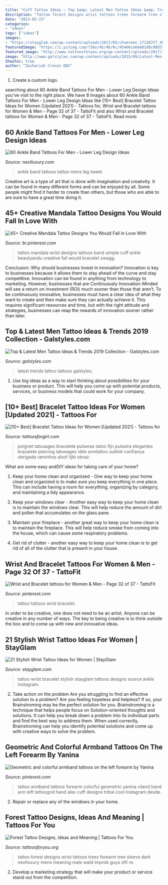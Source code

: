```yaml
---
title: "Cuff Tattoo Ideas ~ Top &amp; Latest Men Tattoo Ideas &amp; Trends 2019 Collection"
description: "Tattoo forest designs wrist tattoos trees forearm tree sleeve dark nextluxury mens meaning male wald improb guys stfi re"
date: "2023-02-23"
categories:
- "ideas"
tags: ["ideas"]
images:
- "https://stayglam.com/wp-content/uploads/2017/03/chumreon_17126377_454457548278641_7190539139207397376_nresize.jpg"
featuredImage: "https://i.pinimg.com/736x/45/46/6c/45466ce6e681d0c08d37673456b82c6b.jpg"
featured_image: "http://www.tattoosforyou.org/wp-content/uploads/2017/12/Forest-Tattoo-Photos.jpg"
image: "http://www.galstyles.com/wp-content/uploads/2015/09/Latest-Men-Tattoos-Design-Ideas-Trends-2015-2016-16.jpg"
ShowToc: true
author: "Zachariah Cronin DDS"
---
```



1. Create a custom logo.

	

		
searching about 60 Ankle Band Tattoos For Men - Lower Leg Design Ideas you've visit to the right place. We have 8 Images about 60 Ankle Band Tattoos For Men - Lower Leg Design Ideas like [10+ Best] Bracelet Tattoo Ideas for Women [Updated 2021] - Tattoos for, Wrist and Bracelet tattoos for Women &amp; Men - Page 32 of 37 - TattoFit and also Wrist and Bracelet tattoos for Women &amp; Men - Page 32 of 37 - TattoFit. Read more:
		
    
## 60 Ankle Band Tattoos For Men - Lower Leg Design Ideas

<img loading=lazy src="http://nextluxury.com/wp-content/uploads/rose-flower-small-ankle-band-tattoo-on-men.jpg" onerror="this.onerror=null;this.src='https://tse1.mm.bing.net/th?id=OIP.VU5UTK9gzXDy8yBawjdbDAHaHZ&amp;pid=15.1';" alt="60 Ankle Band Tattoos For Men - Lower Leg Design Ideas">

_Source: nextluxury.com_

>ankle band tattoos tattoo mens leg tweet. 

	

Creative art is a type of art that is done with imagination and creativity. It can be found in many different forms and can be enjoyed by all. Some people might find it harder to create than others, but those who are able to are sure to have a great time doing it.

    
## 45+ Creative Mandala Tattoo Designs You Would Fall In Love With

<img loading=lazy src="https://i.pinimg.com/736x/04/91/84/049184aec41d834fec0facf3f2f37ddf.jpg" onerror="this.onerror=null;this.src='https://tse4.mm.bing.net/th?id=OIP.japdceyX80P7Yk6AbQhmuAHaJQ&amp;pid=15.1';" alt="45+ Creative Mandala Tattoo Designs You Would Fall in Love With">

_Source: br.pinterest.com_

>tattoo mandala wrist designs tattoos band simple cuff ankle beautyandu creative fall would bracelet swagg. 

	

Conclusion: Why should businesses invest in innovation?
Innovation is key to businesses because it allows them to stay ahead of the curve and stay competitive. Innovation can be found in anything from technology to marketing. However, businesses that are Continuously Innovation-Minded will see a return on investment (ROI) much sooner than those that aren’t. To be continuously innovative, businesses must have a clear idea of what they want to create and then make sure they can actually achieve it. This requires significant resources and time, but with the right attitude and strategies, businesses can reap the rewards of innovation sooner rather than later.

    
## Top &amp; Latest Men Tattoo Ideas &amp; Trends 2019 Collection - Galstyles.com

<img loading=lazy src="http://www.galstyles.com/wp-content/uploads/2015/09/Latest-Men-Tattoos-Design-Ideas-Trends-2015-2016-16.jpg" onerror="this.onerror=null;this.src='https://tse3.mm.bing.net/th?id=OIP.5Qa83Rodq4TPzfAeK8STNgHaJ3&amp;pid=15.1';" alt="Top &amp; Latest Men Tattoo Ideas &amp; Trends 2019 Collection - Galstyles.com">

_Source: galstyles.com_

>latest trends tattoo tattoos galstyles. 

	

1. Use big ideas as a way to start thinking about possibilities for your business or product. This will help you come up with potential products, services, or business models that could work for your company. 

    
## [10+ Best] Bracelet Tattoo Ideas For Women [Updated 2021] - Tattoos For

<img loading=lazy src="https://www.tattoosforgirl.com/wp-content/uploads/2020/07/Bracelet-tattoos-for-women-6.jpg" onerror="this.onerror=null;this.src='https://tse3.mm.bing.net/th?id=OIP.Ks_bqJaJgcRWI-JIYCOwqQAAAA&amp;pid=15.1';" alt="[10+ Best] Bracelet Tattoo Ideas for Women [Updated 2021] - Tattoos for">

_Source: tattoosforgirl.com_

>poignet tatouages bracelete pulseras tatoo fijn pulseira elegantes brazalete piercing tatoeages idée armtattoo subtiel confiança obrigada raminhos alsof lijkt obraz. 

	

What are some easy andDIY ideas for taking care of your home?
1. Keep your home clean and organized - One way to keep your home clean and organized is to make sure you keep everything in one place. This can include having a room for everything, organizing by category, and maintaining a tidy appearance.
2. Keep your windows clear - Another easy way to keep your home clean is to maintain the windows clear. This will help reduce the amount of dirt and pollen that accumulates on the glass pane.

3. Maintain your fireplace - another great way to keep your home clean is to maintain the fireplace. This will help reduce smoke from coming into the house, which can cause some respiratory problems.

4. Get rid of clutter - another easy way to keep your home clean is to get rid of all of the clutter that is present in your house.

    
## Wrist And Bracelet Tattoos For Women &amp; Men - Page 32 Of 37 - TattoFit

<img loading=lazy src="https://i.pinimg.com/736x/61/02/4b/61024b1afc51a1d80f27682f13b68e0f.jpg" onerror="this.onerror=null;this.src='https://tse3.mm.bing.net/th?id=OIP.0WY1PAl3rp3gPrnc0Tb_qwHaJQ&amp;pid=15.1';" alt="Wrist and Bracelet tattoos for Women &amp; Men - Page 32 of 37 - TattoFit">

_Source: pinterest.com_

>tattoo tattoos wrist bracelet. 

	

In order to be creative, one does not need to be an artist. Anyone can be creative in any number of ways. The key to being creative is to think outside the box and to come up with new and innovative ideas.

    
## 21 Stylish Wrist Tattoo Ideas For Women | StayGlam

<img loading=lazy src="https://stayglam.com/wp-content/uploads/2017/03/chumreon_17126377_454457548278641_7190539139207397376_nresize.jpg" onerror="this.onerror=null;this.src='https://tse4.mm.bing.net/th?id=OIP.7i7gcnq82JJyHR4NbMBZKQHaHa&amp;pid=15.1';" alt="21 Stylish Wrist Tattoo Ideas for Women | StayGlam">

_Source: stayglam.com_

>tattoo wrist bracelet stylish stayglam tattoos designs source ankle instagram. 

	

2. Take action on the problem
Are you struggling to find an effective solution to a problem? Are you feeling hopeless and helpless? If so, your Brainstroming may be the perfect solution for you. Brainstroming is a technique that helps people focus on Solution-oriented thoughts and solutions. It can help you break down a problem into its individual parts and find the best way to address them. When used correctly, Brainstroming can help you identify potential solutions and come up with creative ways to solve the problem.

    
## Geometric And Colorful Armband Tattoos On The Left Forearm By Yanina

<img loading=lazy src="https://i.pinimg.com/736x/45/46/6c/45466ce6e681d0c08d37673456b82c6b.jpg" onerror="this.onerror=null;this.src='https://tse4.mm.bing.net/th?id=OIP.OJ0vCG_EayhdFRkfJReyFgHaHa&amp;pid=15.1';" alt="Geometric and colorful armband tattoos on the left forearm by Yanina">

_Source: pinterest.com_

>tattoo armband tattoos forearm colorful geometric yanina viland band arm left tattoogrid hand alex cuff designs tribal cool instagram desde. 

	

2. Repair or replace any of the windows in your home.

    
## Forest Tattoo Designs, Ideas And Meaning | Tattoos For You

<img loading=lazy src="http://www.tattoosforyou.org/wp-content/uploads/2017/12/Forest-Tattoo-Photos.jpg" onerror="this.onerror=null;this.src='https://tse4.mm.bing.net/th?id=OIP.QJDRBDTELR9eahVn0eZbEQHaGt&amp;pid=15.1';" alt="Forest Tattoo Designs, Ideas and Meaning | Tattoos For You">

_Source: tattoosforyou.org_

>tattoo forest designs wrist tattoos trees forearm tree sleeve dark nextluxury mens meaning male wald improb guys stfi re. 

	

2. Develop a marketing strategy that will make your product or service stand out from the competition.

